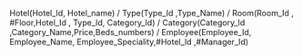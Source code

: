 Hotel(Hotel_Id, Hotel_name)  /
Type(Type_Id ,Type_Name)   /
Room(Room_Id , #Floor,Hotel_Id , Type_Id, Category_Id)  /
Category(Category_Id ,Category_Name,Price,Beds_numbers)    /
Employee(Employee_Id, Employee_Name, Employee_Speciality,#Hotel_Id ,#Manager_Id)

